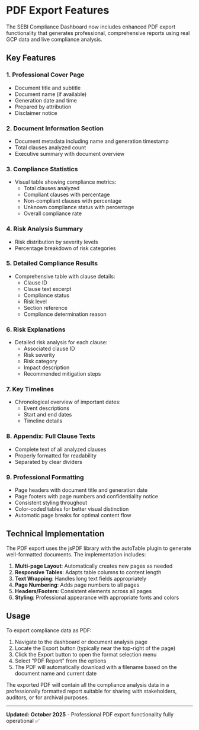 # PDF Export Features

The SEBI Compliance Dashboard now includes enhanced PDF export functionality that generates professional, comprehensive reports using real GCP data and live compliance analysis.

## Key Features

### 1. Professional Cover Page
- Document title and subtitle
- Document name (if available)
- Generation date and time
- Prepared by attribution
- Disclaimer notice

### 2. Document Information Section
- Document metadata including name and generation timestamp
- Total clauses analyzed count
- Executive summary with document overview

### 3. Compliance Statistics
- Visual table showing compliance metrics:
  - Total clauses analyzed
  - Compliant clauses with percentage
  - Non-compliant clauses with percentage
  - Unknown compliance status with percentage
  - Overall compliance rate

### 4. Risk Analysis Summary
- Risk distribution by severity levels
- Percentage breakdown of risk categories

### 5. Detailed Compliance Results
- Comprehensive table with clause details:
  - Clause ID
  - Clause text excerpt
  - Compliance status
  - Risk level
  - Section reference
  - Compliance determination reason

### 6. Risk Explanations
- Detailed risk analysis for each clause:
  - Associated clause ID
  - Risk severity
  - Risk category
  - Impact description
  - Recommended mitigation steps

### 7. Key Timelines
- Chronological overview of important dates:
  - Event descriptions
  - Start and end dates
  - Timeline details

### 8. Appendix: Full Clause Texts
- Complete text of all analyzed clauses
- Properly formatted for readability
- Separated by clear dividers

### 9. Professional Formatting
- Page headers with document title and generation date
- Page footers with page numbers and confidentiality notice
- Consistent styling throughout
- Color-coded tables for better visual distinction
- Automatic page breaks for optimal content flow

## Technical Implementation

The PDF export uses the jsPDF library with the autoTable plugin to generate well-formatted documents. The implementation includes:

1. **Multi-page Layout**: Automatically creates new pages as needed
2. **Responsive Tables**: Adapts table columns to content length
3. **Text Wrapping**: Handles long text fields appropriately
4. **Page Numbering**: Adds page numbers to all pages
5. **Headers/Footers**: Consistent elements across all pages
6. **Styling**: Professional appearance with appropriate fonts and colors

## Usage

To export compliance data as PDF:

1. Navigate to the dashboard or document analysis page
2. Locate the Export button (typically near the top-right of the page)
3. Click the Export button to open the format selection menu
4. Select "PDF Report" from the options
5. The PDF will automatically download with a filename based on the document name and current date

The exported PDF will contain all the compliance analysis data in a professionally formatted report suitable for sharing with stakeholders, auditors, or for archival purposes.

---

**Updated: October 2025** - Professional PDF export functionality fully operational ✅